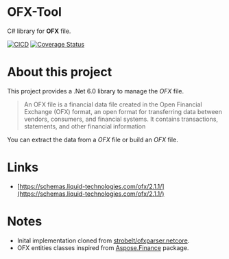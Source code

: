 # OFX-Tool
C# library for **OFX** file.

[![CICD](https://github.com/rfavreau/OFX-Tool/actions/workflows/CICD.yml/badge.svg)](https://github.com/rfavreau/OFX-Tool/actions/workflows/CICD.yml)
[![Coverage Status](https://coveralls.io/repos/github/rfavreau/OFX-Tool/badge.svg?branch=master)](https://coveralls.io/github/rfavreau/OFX-Tool?branch=master)

# About this project
This project provides a .Net 6.0 library to manage the _OFX_ file. 
> An OFX file is a financial data file created in the Open Financial Exchange (OFX) format, an open format for transferring data between vendors, consumers, and financial systems. It contains transactions, statements, and other financial information

You can extract the data from a _OFX_ file or build an _OFX_ file.

# Links
- [https://schemas.liquid-technologies.com/ofx/2.1.1/](https://schemas.liquid-technologies.com/ofx/2.1.1/)

# Notes
- Inital implementation cloned from [strobelt/ofxparser.netcore](https://github.com/strobelt/ofxparser.netcore).
- OFX entities classes inspired from [Aspose.Finance](https://products.aspose.com/finance/net/) package.